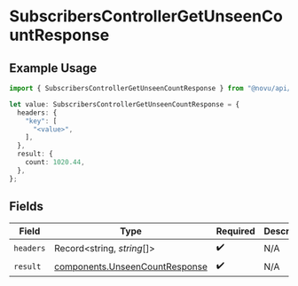 # SubscribersControllerGetUnseenCountResponse

## Example Usage

```typescript
import { SubscribersControllerGetUnseenCountResponse } from "@novu/api/models/operations";

let value: SubscribersControllerGetUnseenCountResponse = {
  headers: {
    "key": [
      "<value>",
    ],
  },
  result: {
    count: 1020.44,
  },
};
```

## Fields

| Field                                                                            | Type                                                                             | Required                                                                         | Description                                                                      |
| -------------------------------------------------------------------------------- | -------------------------------------------------------------------------------- | -------------------------------------------------------------------------------- | -------------------------------------------------------------------------------- |
| `headers`                                                                        | Record<string, *string*[]>                                                       | :heavy_check_mark:                                                               | N/A                                                                              |
| `result`                                                                         | [components.UnseenCountResponse](../../models/components/unseencountresponse.md) | :heavy_check_mark:                                                               | N/A                                                                              |